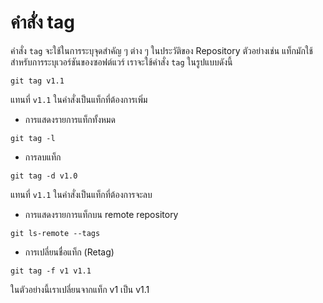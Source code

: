 # คำสั่ง tag
คำสั่ง `tag` จะใช้ในการระบุจุดสำคัญ ๆ ต่าง ๆ ในประวัติของ Repository ตัวอย่างเช่น แท็กมักใช้สำหรับการระบุเวอร์ชันของซอฟต์แวร์
เราจะใช้คำสั่ง `tag` ในรูปแบบดังนี้
```
git tag v1.1
```
แทนที่ `v1.1` ในคำสั่งเป็นแท็กที่ต้องการเพิ่ม

- การแสดงรายการแท็กทั้งหมด
```
git tag -l
```

- การลบแท็ก
```
git tag -d v1.0
```
แทนที่ `v1.1` ในคำสั่งเป็นแท็กที่ต้องการจะลบ

- การแสดงรายการแท็กบน remote repository
```
git ls-remote --tags
```
- การเปลี่ยนชื่อแท็ก (Retag)
```
git tag -f v1 v1.1
```

ในตัวอย่างนี้เราเปลี่ยนจากแท็ก v1 เป็น v1.1
